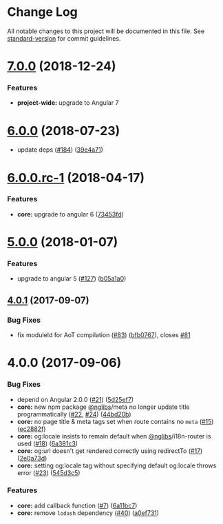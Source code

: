 # Change Log

All notable changes to this project will be documented in this file. See [standard-version](https://github.com/conventional-changelog/standard-version) for commit guidelines.

<a name="7.0.0"></a>

# [7.0.0](https://github.com/fulls1z3/ngx-meta/compare/v6.0.0...v7.0.0) (2018-12-24)

### Features

- **project-wide:** upgrade to Angular 7

<a name="6.0.0"></a>

# [6.0.0](https://github.com/fulls1z3/ngx-meta/compare/v6.0.0-rc.1...v6.0.0) (2018-07-23)

- update deps ([#184](https://github.com/fulls1z3/ngx-meta/issues/184)) ([39e4a71](https://github.com/fulls1z3/ngx-meta/commit/39e4a71))

<a name="6.0.0-rc.1"></a>

# [6.0.0.rc-1](https://github.com/fulls1z3/ngx-meta/compare/v5.0.0...v6.0.0.rc-1) (2018-04-17)

### Features

- **core:** upgrade to angular 6 ([73453fd](https://github.com/fulls1z3/ngx-meta/commit/73453fd))

<a name="5.0.0"></a>

# [5.0.0](https://github.com/fulls1z3/ngx-meta/compare/v4.0.1...v5.0.0) (2018-01-07)

### Features

- upgrade to angular 5 ([#127](https://github.com/fulls1z3/ngx-meta/issues/127)) ([b05a1a0](https://github.com/fulls1z3/ngx-meta/commit/b05a1a0))

<a name="4.0.1"></a>

## [4.0.1](https://github.com/fulls1z3/ngx-meta/compare/v4.0.0...v4.0.1) (2017-09-07)

### Bug Fixes

- fix moduleId for AoT compilation ([#83](https://github.com/fulls1z3/ngx-meta/issues/83)) ([bfb0767](https://github.com/fulls1z3/ngx-meta/commit/bfb0767)), closes [#81](https://github.com/fulls1z3/ngx-meta/issues/81)

<a name="4.0.0"></a>

# 4.0.0 (2017-09-06)

### Bug Fixes

- depend on Angular 2.0.0 ([#21](https://github.com/fulls1z3/ngx-meta/issues/21)) ([5d25ef7](https://github.com/fulls1z3/ngx-meta/commit/5d25ef7))
- **core:** new npm package [@nglibs](https://github.com/nglibs)/meta no longer update title programmatically ([#22](https://github.com/fulls1z3/ngx-meta/issues/22), [#24](https://github.com/fulls1z3/ngx-meta/issues/24)) ([44bd20b](https://github.com/fulls1z3/ngx-meta/commit/44bd20b))
- **core:** no page title & meta tags set when route contains no `meta` ([#15](https://github.com/fulls1z3/ngx-meta/issues/15)) ([ec2882f](https://github.com/fulls1z3/ngx-meta/commit/ec2882f))
- **core:** og:locale insists to remain default when [@nglibs](https://github.com/nglibs)/i18n-router is used ([#18](https://github.com/fulls1z3/ngx-meta/issues/18)) ([6a381c3](https://github.com/fulls1z3/ngx-meta/commit/6a381c3))
- **core:** og:url doesn't get rendered correctly using redirectTo ([#17](https://github.com/fulls1z3/ngx-meta/issues/17)) ([2e0a73d](https://github.com/fulls1z3/ngx-meta/commit/2e0a73d))
- **core:** setting og:locale tag without specifying default og:locale throws error ([#23](https://github.com/fulls1z3/ngx-meta/issues/23)) ([545d3c5](https://github.com/fulls1z3/ngx-meta/commit/545d3c5))

### Features

- **core:** add callback function ([#7](https://github.com/fulls1z3/ngx-meta/issues/7)) ([6a11bc7](https://github.com/fulls1z3/ngx-meta/commit/6a11bc7))
- **core:** remove `lodash` dependency ([#40](https://github.com/fulls1z3/ngx-meta/issues/40)) ([a0ef731](https://github.com/fulls1z3/ngx-meta/commit/a0ef731))
